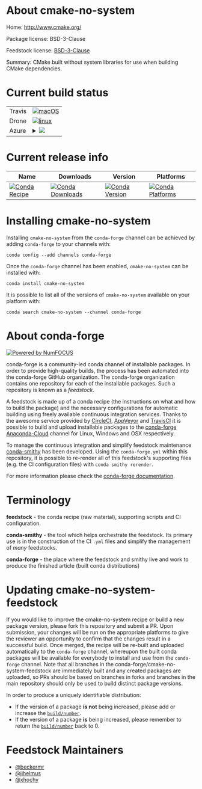 About cmake-no-system
=====================

Home: http://www.cmake.org/

Package license: BSD-3-Clause

Feedstock license: [BSD-3-Clause](https://github.com/conda-forge/cmake-no-system-feedstock/blob/master/LICENSE.txt)

Summary: CMake built without system libraries for use when building CMake dependencies.

Current build status
====================


<table><tr>
    <td>Travis</td>
    <td>
      <a href="https://travis-ci.com/conda-forge/cmake-no-system-feedstock">
        <img alt="macOS" src="https://img.shields.io/travis/com/conda-forge/cmake-no-system-feedstock/master.svg?label=macOS">
      </a>
    </td>
  </tr><tr>
    <td>Drone</td>
    <td>
      <a href="https://cloud.drone.io/conda-forge/cmake-no-system-feedstock">
        <img alt="linux" src="https://img.shields.io/drone/build/conda-forge/cmake-no-system-feedstock/master.svg?label=Linux">
      </a>
    </td>
  </tr>
    
  <tr>
    <td>Azure</td>
    <td>
      <details>
        <summary>
          <a href="https://dev.azure.com/conda-forge/feedstock-builds/_build/latest?definitionId=9735&branchName=master">
            <img src="https://dev.azure.com/conda-forge/feedstock-builds/_apis/build/status/cmake-no-system-feedstock?branchName=master">
          </a>
        </summary>
        <table>
          <thead><tr><th>Variant</th><th>Status</th></tr></thead>
          <tbody><tr>
              <td>linux_64</td>
              <td>
                <a href="https://dev.azure.com/conda-forge/feedstock-builds/_build/latest?definitionId=9735&branchName=master">
                  <img src="https://dev.azure.com/conda-forge/feedstock-builds/_apis/build/status/cmake-no-system-feedstock?branchName=master&jobName=linux&configuration=linux_64_" alt="variant">
                </a>
              </td>
            </tr><tr>
              <td>linux_aarch64</td>
              <td>
                <a href="https://dev.azure.com/conda-forge/feedstock-builds/_build/latest?definitionId=9735&branchName=master">
                  <img src="https://dev.azure.com/conda-forge/feedstock-builds/_apis/build/status/cmake-no-system-feedstock?branchName=master&jobName=linux&configuration=linux_aarch64_" alt="variant">
                </a>
              </td>
            </tr><tr>
              <td>linux_ppc64le</td>
              <td>
                <a href="https://dev.azure.com/conda-forge/feedstock-builds/_build/latest?definitionId=9735&branchName=master">
                  <img src="https://dev.azure.com/conda-forge/feedstock-builds/_apis/build/status/cmake-no-system-feedstock?branchName=master&jobName=linux&configuration=linux_ppc64le_" alt="variant">
                </a>
              </td>
            </tr><tr>
              <td>osx_64</td>
              <td>
                <a href="https://dev.azure.com/conda-forge/feedstock-builds/_build/latest?definitionId=9735&branchName=master">
                  <img src="https://dev.azure.com/conda-forge/feedstock-builds/_apis/build/status/cmake-no-system-feedstock?branchName=master&jobName=osx&configuration=osx_64_" alt="variant">
                </a>
              </td>
            </tr><tr>
              <td>osx_arm64</td>
              <td>
                <a href="https://dev.azure.com/conda-forge/feedstock-builds/_build/latest?definitionId=9735&branchName=master">
                  <img src="https://dev.azure.com/conda-forge/feedstock-builds/_apis/build/status/cmake-no-system-feedstock?branchName=master&jobName=osx&configuration=osx_arm64_" alt="variant">
                </a>
              </td>
            </tr>
          </tbody>
        </table>
      </details>
    </td>
  </tr>
</table>

Current release info
====================

| Name | Downloads | Version | Platforms |
| --- | --- | --- | --- |
| [![Conda Recipe](https://img.shields.io/badge/recipe-cmake--no--system-green.svg)](https://anaconda.org/conda-forge/cmake-no-system) | [![Conda Downloads](https://img.shields.io/conda/dn/conda-forge/cmake-no-system.svg)](https://anaconda.org/conda-forge/cmake-no-system) | [![Conda Version](https://img.shields.io/conda/vn/conda-forge/cmake-no-system.svg)](https://anaconda.org/conda-forge/cmake-no-system) | [![Conda Platforms](https://img.shields.io/conda/pn/conda-forge/cmake-no-system.svg)](https://anaconda.org/conda-forge/cmake-no-system) |

Installing cmake-no-system
==========================

Installing `cmake-no-system` from the `conda-forge` channel can be achieved by adding `conda-forge` to your channels with:

```
conda config --add channels conda-forge
```

Once the `conda-forge` channel has been enabled, `cmake-no-system` can be installed with:

```
conda install cmake-no-system
```

It is possible to list all of the versions of `cmake-no-system` available on your platform with:

```
conda search cmake-no-system --channel conda-forge
```


About conda-forge
=================

[![Powered by NumFOCUS](https://img.shields.io/badge/powered%20by-NumFOCUS-orange.svg?style=flat&colorA=E1523D&colorB=007D8A)](http://numfocus.org)

conda-forge is a community-led conda channel of installable packages.
In order to provide high-quality builds, the process has been automated into the
conda-forge GitHub organization. The conda-forge organization contains one repository
for each of the installable packages. Such a repository is known as a *feedstock*.

A feedstock is made up of a conda recipe (the instructions on what and how to build
the package) and the necessary configurations for automatic building using freely
available continuous integration services. Thanks to the awesome service provided by
[CircleCI](https://circleci.com/), [AppVeyor](https://www.appveyor.com/)
and [TravisCI](https://travis-ci.com/) it is possible to build and upload installable
packages to the [conda-forge](https://anaconda.org/conda-forge)
[Anaconda-Cloud](https://anaconda.org/) channel for Linux, Windows and OSX respectively.

To manage the continuous integration and simplify feedstock maintenance
[conda-smithy](https://github.com/conda-forge/conda-smithy) has been developed.
Using the ``conda-forge.yml`` within this repository, it is possible to re-render all of
this feedstock's supporting files (e.g. the CI configuration files) with ``conda smithy rerender``.

For more information please check the [conda-forge documentation](https://conda-forge.org/docs/).

Terminology
===========

**feedstock** - the conda recipe (raw material), supporting scripts and CI configuration.

**conda-smithy** - the tool which helps orchestrate the feedstock.
                   Its primary use is in the construction of the CI ``.yml`` files
                   and simplify the management of *many* feedstocks.

**conda-forge** - the place where the feedstock and smithy live and work to
                  produce the finished article (built conda distributions)


Updating cmake-no-system-feedstock
==================================

If you would like to improve the cmake-no-system recipe or build a new
package version, please fork this repository and submit a PR. Upon submission,
your changes will be run on the appropriate platforms to give the reviewer an
opportunity to confirm that the changes result in a successful build. Once
merged, the recipe will be re-built and uploaded automatically to the
`conda-forge` channel, whereupon the built conda packages will be available for
everybody to install and use from the `conda-forge` channel.
Note that all branches in the conda-forge/cmake-no-system-feedstock are
immediately built and any created packages are uploaded, so PRs should be based
on branches in forks and branches in the main repository should only be used to
build distinct package versions.

In order to produce a uniquely identifiable distribution:
 * If the version of a package **is not** being increased, please add or increase
   the [``build/number``](https://docs.conda.io/projects/conda-build/en/latest/resources/define-metadata.html#build-number-and-string).
 * If the version of a package **is** being increased, please remember to return
   the [``build/number``](https://docs.conda.io/projects/conda-build/en/latest/resources/define-metadata.html#build-number-and-string)
   back to 0.

Feedstock Maintainers
=====================

* [@beckermr](https://github.com/beckermr/)
* [@jjhelmus](https://github.com/jjhelmus/)
* [@xhochy](https://github.com/xhochy/)


